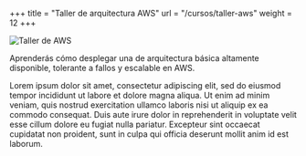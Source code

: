 +++
title = "Taller de arquitectura AWS"
url = "/cursos/taller-aws"
weight = 12
+++

![Taller de AWS](../images/talleraws.png)

Aprenderás cómo desplegar una de arquitectura básica altamente disponible, tolerante a fallos y escalable en AWS.

<!--more-->

Lorem ipsum dolor sit amet, consectetur adipiscing elit, sed do eiusmod tempor incididunt ut labore et dolore magna aliqua. Ut enim ad minim veniam, quis nostrud exercitation ullamco laboris nisi ut aliquip ex ea commodo consequat. Duis aute irure dolor in reprehenderit in voluptate velit esse cillum dolore eu fugiat nulla pariatur. Excepteur sint occaecat cupidatat non proident, sunt in culpa qui officia deserunt mollit anim id est laborum.